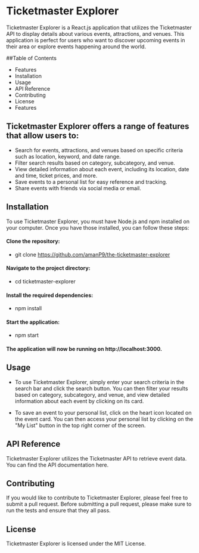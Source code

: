# Ticketmaster Explorer

Ticketmaster Explorer is a React.js application that utilizes the Ticketmaster API to display details about various events, attractions, and venues. This application is perfect for users who want to discover upcoming events in their area or explore events happening around the world.

##Table of Contents

- Features
- Installation
- Usage
- API Reference
- Contributing
- License
- Features

## Ticketmaster Explorer offers a range of features that allow users to:

- Search for events, attractions, and venues based on specific criteria such as location, keyword, and date range.
- Filter search results based on category, subcategory, and venue.
- View detailed information about each event, including its location, date and time, ticket prices, and more.
- Save events to a personal list for easy reference and tracking.
- Share events with friends via social media or email.

## Installation

To use Ticketmaster Explorer, you must have Node.js and npm installed on your computer. Once you have those installed, you can follow these steps:

#### Clone the repository:

- git clone https://github.com/amanP9/the-ticketmaster-explorer

#### Navigate to the project directory:

- cd ticketmaster-explorer

#### Install the required dependencies:

- npm install

#### Start the application:

- npm start

#### The application will now be running on http://localhost:3000.

## Usage

- To use Ticketmaster Explorer, simply enter your search criteria in the search bar and click the search button. You can then filter your results based on category, subcategory, and venue, and view detailed information about each event by clicking on its card.

- To save an event to your personal list, click on the heart icon located on the event card. You can then access your personal list by clicking on the "My List" button in the top right corner of the screen.

## API Reference

Ticketmaster Explorer utilizes the Ticketmaster API to retrieve event data. You can find the API documentation here.

## Contributing

If you would like to contribute to Ticketmaster Explorer, please feel free to submit a pull request. Before submitting a pull request, please make sure to run the tests and ensure that they all pass.

## License

Ticketmaster Explorer is licensed under the MIT License.

